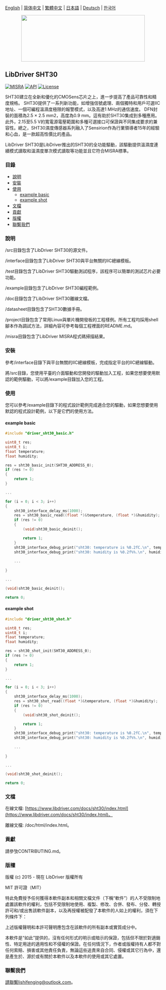 [English](/README.md) | [ 简体中文](/README_zh-Hans.md) | [繁體中文](/README_zh-Hant.md) | [日本語](/README_ja.md) | [Deutsch](/README_de.md) | [한국어](/README_ko.md)

<div align=center>
<img src="/doc/image/logo.svg" width="400" height="150"/>
</div>

## LibDriver SHT30

[![MISRA](https://img.shields.io/badge/misra-compliant-brightgreen.svg)](/misra/README.md) [![API](https://img.shields.io/badge/api-reference-blue.svg)](https://www.libdriver.com/docs/sht30/index.html) [![License](https://img.shields.io/badge/license-MIT-brightgreen.svg)](/LICENSE)

SHT30建立在全新和優化的CMOSens芯片之上，進一步提高了產品可靠性和精度規格。 SHT30提供了一系列新功能，如增強信號處理、兩個獨特和用戶可選IIC地址、一個可編程溫濕度極限的報警模式，以及高達1 MHz的通信速度。 DFN封裝的面積為2.5 × 2.5 mm2，高度為0.9 mm。這有助於SHT30集成到多種應用。此外，2.15至5.5 V的寬電源電壓範圍和多種可選接口可保證與不同集成要求的兼容性。總之，SHT30濕度傳感器系列融入了Sensirion作為行業領導者15年的經驗和心血，是一款超高性價比的產品。

LibDriver SHT30是LibDriver推出的SHT30的全功能驅動，該驅動提供溫濕度連續模式讀取和溫濕度單次模式讀取等功能並且它符合MISRA標準。

### 目錄

  - [說明](#說明)
  - [安裝](#安裝)
  - [使用](#使用)
    - [example basic](#example-basic)
    - [example shot](#example-shot)
  - [文檔](#文檔)
  - [貢獻](#貢獻)
  - [版權](#版權)
  - [聯繫我們](#聯繫我們)

### 說明

/src目錄包含了LibDriver SHT30的源文件。

/interface目錄包含了LibDriver SHT30與平台無關的IIC總線模板。

/test目錄包含了LibDriver SHT30驅動測試程序，該程序可以簡單的測試芯片必要功能。

/example目錄包含了LibDriver SHT30編程範例。

/doc目錄包含了LibDriver SHT30離線文檔。

/datasheet目錄包含了SHT30數據手冊。

/project目錄包含了常用Linux與單片機開發板的工程樣例。所有工程均採用shell腳本作為調試方法，詳細內容可參考每個工程裡面的README.md。

/misra目錄包含了LibDriver MISRA程式碼掃描結果。

### 安裝

參考/interface目錄下與平台無關的IIC總線模板，完成指定平台的IIC總線驅動。

將/src目錄，您使用平臺的介面驅動和您開發的驅動加入工程，如果您想要使用默認的範例驅動，可以將/example目錄加入您的工程。

### 使用

您可以參考/example目錄下的程式設計範例完成適合您的驅動，如果您想要使用默認的程式設計範例，以下是它們的使用方法。

#### example basic

```C
#include "driver_sht30_basic.h"

uint8_t res;
uint8_t i;
float temperature;
float humidity;

res = sht30_basic_init(SHT30_ADDRESS_0);
if (res != 0)
{
    return 1;
}

...

for (i = 0; i < 3; i++)
{
    sht30_interface_delay_ms(1000);
    res = sht30_basic_read((float *)&temperature, (float *)&humidity);
    if (res != 0)
    {
        (void)sht30_basic_deinit();

        return 1;
    }
    sht30_interface_debug_print("sht30: temperature is %0.2fC.\n", temperature);
    sht30_interface_debug_print("sht30: humidity is %0.2f%%.\n", humidity);
    
    ...
    
}

...

(void)sht30_basic_deinit();

return 0;
```

#### example shot

```C
#include "driver_sht30_shot.h"

uint8_t res;
uint8_t i;
float temperature;
float humidity;

res = sht30_shot_init(SHT30_ADDRESS_0);
if (res != 0)
{
    return 1;
}

...

for (i = 0; i < 3; i++)
{
    sht30_interface_delay_ms(1000);
    res = sht30_shot_read((float *)&temperature, (float *)&humidity);
    if (res != 0)
    {
        (void)sht30_shot_deinit();

        return 1;
    }
    sht30_interface_debug_print("sht30: temperature is %0.2fC.\n", temperature);
    sht30_interface_debug_print("sht30: humidity is %0.2f%%.\n", humidity);
    
    ...
    
}

...

(void)sht30_shot_deinit();

return 0;
```

### 文檔

在線文檔: [https://www.libdriver.com/docs/sht30/index.html](https://www.libdriver.com/docs/sht30/index.html)。

離線文檔: /doc/html/index.html。

### 貢獻

請參攷CONTRIBUTING.md。

### 版權

版權 (c) 2015 - 現在 LibDriver 版權所有

MIT 許可證（MIT）

特此免費授予任何獲得本軟件副本和相關文檔文件（下稱“軟件”）的人不受限制地處置該軟件的權利，包括不受限制地使用、複製、修改、合併、發布、分發、轉授許可和/或出售該軟件副本，以及再授權被配發了本軟件的人如上的權利，須在下列條件下：

上述版權聲明和本許可聲明應包含在該軟件的所有副本或實質成分中。

本軟件是“如此”提供的，沒有任何形式的明示或暗示的保證，包括但不限於對適銷性、特定用途的適用性和不侵權的保證。在任何情況下，作者或版權持有人都不對任何索賠、損害或其他責任負責，無論這些追責來自合同、侵權或其它行為中，還是產生於、源於或有關於本軟件以及本軟件的使用或其它處置。

### 聯繫我們

請聯繫lishifenging@outlook.com。